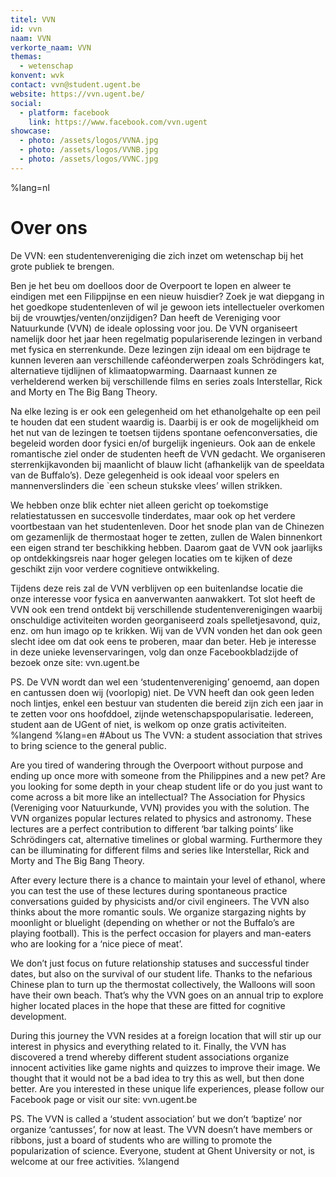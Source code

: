 ```yaml
---
titel: VVN
id: vvn
naam: VVN
verkorte_naam: VVN
themas:
  - wetenschap
konvent: wvk
contact: vvn@student.ugent.be
website: https://vvn.ugent.be/
social:
  - platform: facebook
    link: https://www.facebook.com/vvn.ugent
showcase:
  - photo: /assets/logos/VVNA.jpg
  - photo: /assets/logos/VVNB.jpg
  - photo: /assets/logos/VVNC.jpg
---
```


%lang=nl
# Over ons
De VVN: een studentenvereniging die zich inzet om wetenschap bij het grote publiek te brengen.

Ben je het beu om doelloos door de Overpoort te lopen en alweer te eindigen met een Filippijnse en een nieuw huisdier? Zoek je wat diepgang in het goedkope studentenleven of wil je gewoon iets intellectueler overkomen bij de vrouwtjes/venten/onzijdigen? Dan heeft de Vereniging voor Natuurkunde (VVN) de ideale oplossing voor jou. De VVN organiseert namelijk door het jaar heen regelmatig populariserende lezingen in verband met fysica en sterrenkunde. Deze lezingen zijn ideaal om een bijdrage te kunnen leveren aan verschillende caféonderwerpen zoals Schrödingers kat, alternatieve tijdlijnen of klimaatopwarming. Daarnaast kunnen ze verhelderend werken bij verschillende films en series zoals Interstellar, Rick and Morty en The Big Bang Theory.

Na elke lezing is er ook een gelegenheid om het ethanolgehalte op een peil te houden dat een student waardig is. Daarbij is er ook de mogelijkheid om het nut van de lezingen te toetsen tijdens spontane oefenconversaties, die begeleid worden door fysici en/of burgelijk ingenieurs. Ook aan de enkele romantische ziel onder de studenten heeft de VVN gedacht. We organiseren sterrenkijkavonden bij maanlicht of blauw licht (afhankelijk van de speeldata van de Buffalo’s). Deze gelegenheid is ook ideaal voor spelers en mannenverslinders die `een scheun stukske vlees’ willen strikken.

We hebben onze blik echter niet alleen gericht op toekomstige relatiestatussen en succesvolle tinderdates, maar ook op het verdere voortbestaan van het studentenleven. Door het snode plan van de Chinezen om gezamenlijk de thermostaat hoger te zetten, zullen de Walen binnenkort een eigen strand ter beschikking hebben. Daarom gaat de VVN ook jaarlijks op ontdekkingsreis naar hoger gelegen locaties om te kijken of deze geschikt zijn voor verdere cognitieve ontwikkeling.

Tijdens deze reis zal de VVN verblijven op een buitenlandse locatie die onze interesse voor fysica en aanverwanten aanwakkert. Tot slot heeft de VVN ook een trend ontdekt bij verschillende studentenverenigingen waarbij onschuldige activiteiten worden georganiseerd zoals spelletjesavond, quiz, enz. om hun imago op te krikken. Wij van de VVN vonden het dan ook geen slecht idee om dat ook eens te proberen, maar dan beter. Heb je interesse in deze unieke levenservaringen, volg dan onze Facebookbladzijde of bezoek onze site: vvn.ugent.be

PS. De VVN wordt dan wel een ‘studentenvereniging’ genoemd, aan dopen en cantussen doen wij (voorlopig) niet. De VVN heeft dan ook geen leden noch lintjes, enkel een bestuur van studenten die bereid zijn zich een jaar in te zetten voor ons hoofddoel, zijnde wetenschapspopularisatie. Iedereen, student aan de UGent of niet, is welkom op onze gratis activiteiten. 
%langend 
%lang=en
#About us
The VVN: a student association that strives to bring science to the general public.

Are you tired of wandering through the Overpoort without purpose and ending up once more with someone from the Philippines and a new pet? Are you looking for some depth in your cheap student life or do you just want to come across a bit more like an intellectual? The Association for Physics (Vereniging voor Natuurkunde, VVN) provides you with the solution. The VVN organizes popular lectures related to physics and astronomy. These lectures are a perfect contribution to different ‘bar talking points’ like Schrödingers cat, alternative timelines or global warming. Furthermore they can be illuminating for different films and series like Interstellar, Rick and Morty and The Big Bang Theory.

After every lecture there is a chance to maintain your level of ethanol, where you can test the use of these lectures during spontaneous practice conversations guided by physicists and/or civil engineers. The VVN also thinks about the more romantic souls. We organize stargazing nights by moonlight or bluelight (depending on whether or not the Buffalo’s are playing football). This is the perfect occasion for players and man-eaters who are looking for a ‘nice piece of meat’. 

We don’t just focus on future relationship statuses and successful tinder dates, but also on the survival of our student life. Thanks to the nefarious Chinese plan to turn up the thermostat collectively, the Walloons will soon have their own beach. That’s why the VVN goes on an annual trip to explore higher located places in the hope that these are fitted for cognitive development. 

During this journey the VVN resides at a foreign location that will stir up our interest in physics and everything related to it. Finally, the VVN has discovered a trend whereby different student associations organize innocent activities like game nights and quizzes to improve their image. We thought that it would not be a bad idea to try this as well, but then done better. Are you interested in these unique life experiences, please follow our Facebook page or visit our site: vvn.ugent.be

PS. The VVN is called a ‘student association’ but we don’t ‘baptize’ nor organize ‘cantusses’, for now at least. The VVN doesn’t have members or ribbons, just a board of students who are willing to promote the popularization of science. Everyone, student at Ghent University or not, is welcome at our free activities. 
%langend

